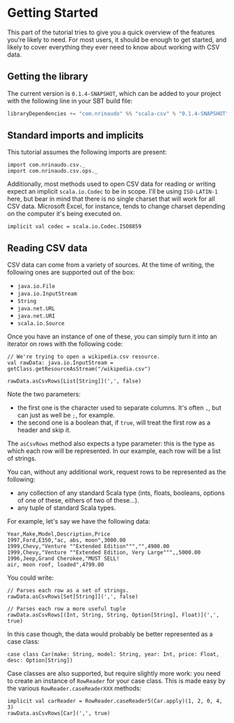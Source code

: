 # Getting Started
This part of the tutorial tries to give you a quick overview of the features you're likely to need. For most users, it
should be enough to get started, and likely to cover everything they ever need to know about working with CSV data.

## Getting the library
The current version is `0.1.4-SNAPSHOT`, which can be added to your project with the following line in your SBT build
file:

```scala
libraryDependencies += "com.nrinaudo" %% "scala-csv" % "0.1.4-SNAPSHOT"
```


## Standard imports and implicits
This tutorial assumes the following imports are present:
```tut:silent
import com.nrinaudo.csv._
import com.nrinaudo.csv.ops._
```

Additionally, most methods used to open CSV data for reading or writing expect an implicit `scala.io.Codec` to be in
scope. I'll be using `ISO-LATIN-1` here, but bear in mind that there is no single charset that will work for all CSV
data. Microsoft Excel, for instance, tends to change charset depending on the computer it's being executed on.

```tut:silent
implicit val codec = scala.io.Codec.ISO8859
```


## Reading CSV data
CSV data can come from a variety of sources. At the time of writing, the following ones are supported out of the box:
* `java.io.File`
* `java.io.InputStream`
* `String`
* `java.net.URL`
* `java.net.URI`
* `scala.io.Source`

Once you have an instance of one of these, you can simply turn it into an iterator on rows with the following code:
```tut:silent
// We're trying to open a wikipedia.csv resource.
val rawData: java.io.InputStream = getClass.getResourceAsStream("/wikipedia.csv")

rawData.asCsvRows[List[String]](',', false)
```
Note the two parameters:
* the first one is the character used to separate columns. It's often `,`, but can just as well be `;`, for example.
* the second one is a boolean that, if `true`, will treat the first row as a header and skip it.

The `asCsvRows` method also expects a type parameter: this is the type as which each row will be represented. In our
example, each row will be a list of strings.

You can, without any additional work, request rows to be represented as the following:
* any collection of any standard Scala type (ints, floats, booleans, options of one of these, eithers of two of these...).
* any tuple of standard Scala types.

For example, let's say we have the following data:
```csv
Year,Make,Model,Description,Price
1997,Ford,E350,"ac, abs, moon",3000.00
1999,Chevy,"Venture ""Extended Edition""","",4900.00
1999,Chevy,"Venture ""Extended Edition, Very Large""",,5000.00
1996,Jeep,Grand Cherokee,"MUST SELL!
air, moon roof, loaded",4799.00
```

You could write:
```tut:silent
// Parses each row as a set of strings.
rawData.asCsvRows[Set[String]](',', false)

// Parses each row a more useful tuple 
rawData.asCsvRows[(Int, String, String, Option[String], Float)](',', true)
```

In this case though, the data would probably be better represented as a case class:
```tut:silent
case class Car(make: String, model: String, year: Int, price: Float, desc: Option[String])
```

Case classes are also supported, but require slightly more work: you need to create an instance of `RowReader` for
your case class. This is made easy by the various `RowReader.caseReaderXXX` methods:

```tut:silent
implicit val carReader = RowReader.caseReader5(Car.apply)(1, 2, 0, 4, 3)
rawData.asCsvRows[Car](',', true)
```